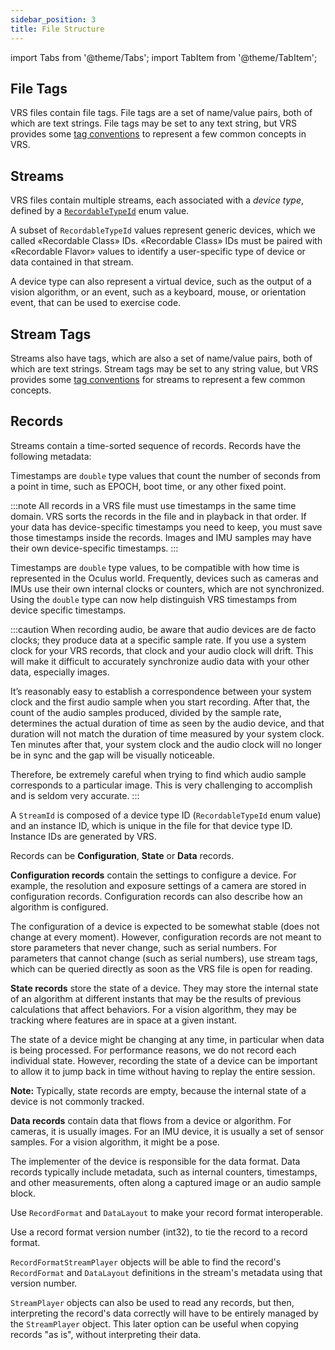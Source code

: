 ```yaml
---
sidebar_position: 3
title: File Structure
---
```


import Tabs from '@theme/Tabs'; import TabItem from '@theme/TabItem';

## File Tags

VRS files contain file tags. File tags are a set of name/value pairs, both of which are text strings. File tags may be set to any text string, but VRS provides some [tag conventions](https://github.com/facebookresearch/vrs/blob/main/vrs/TagConventions.h) to represent a few common concepts in VRS.

## Streams

VRS files contain multiple streams, each associated with a _device type_, defined by a [`RecordableTypeId`](https://github.com/facebookresearch/vrs/blob/main/vrs/StreamId.h) enum value.

A subset of `RecordableTypeId` values represent generic devices, which we called «Recordable Class» IDs. «Recordable Class» IDs must be paired with «Recordable Flavor» values to identify a user-specific type of device or data contained in that stream.

A device type can also represent a virtual device, such as the output of a vision algorithm, or an event, such as a keyboard, mouse, or orientation event, that can be used to exercise code.

## Stream Tags

Streams also have tags, which are also a set of name/value pairs, both of which are text strings. Stream tags may be set to any string value, but VRS provides some [tag conventions](https://github.com/facebookresearch/vrs/blob/main/vrs/TagConventions.h) for streams to represent a few common concepts.

## Records

Streams contain a time-sorted sequence of records. Records have the following metadata:

<Tabs>
  <TabItem value="timestamp" label="Timestamp" default>

Timestamps are `double` type values that count the number of seconds from a point in time, such as EPOCH, boot time, or any other fixed point.

<!-- prettier-ignore -->
:::note
All records in a VRS file must use timestamps in the same time domain. VRS sorts the records in the file and in playback in that order. If your data has device-specific timestamps you need to keep, you must save those timestamps inside the records. Images and IMU samples may have their own device-specific timestamps.
:::

<!-- prettier-ignore -->
Timestamps are `double` type values, to be compatible with how time is represented in the Oculus world. Frequently, devices such as cameras and IMUs use their own internal clocks or counters, which are not synchronized. Using the `double` type can now help distinguish VRS timestamps from device specific timestamps.

<!-- prettier-ignore -->
:::caution
When recording audio, be aware that audio devices are de facto clocks; they produce data at a specific sample rate. If you use a system clock for your VRS records, that clock and your audio clock will drift. This will make it difficult to accurately synchronize audio data with your other data, especially images.

It’s reasonably easy to establish a correspondence between your system clock and the first audio sample when you start recording. After that, the count of the audio samples produced, divided by the sample rate, determines the actual duration of time as seen by the audio device, and that duration will not match the duration of time measured by your system clock. Ten minutes after that, your system clock and the audio clock will no longer be in sync and the gap will be visually noticeable.

<!-- prettier-ignore -->
Therefore, be extremely careful when trying to find which audio sample corresponds to a particular image. This is very challenging to accomplish and is seldom very accurate.
:::

  </TabItem>
  <TabItem value="streamid" label="StreamId">

A `StreamId` is composed of a device type ID (`RecordableTypeId` enum value) and an instance ID, which is unique in the file for that device type ID. Instance IDs are generated by VRS.

  </TabItem>
  <TabItem value="recordtype" label="Record Type">

Records can be **Configuration**, **State** or **Data** records.

<Tabs>
  <TabItem value="configuration" label="Configuration Records" default>

**Configuration records** contain the settings to configure a device. For example, the resolution and exposure settings of a camera are stored in configuration records. Configuration records can also describe how an algorithm is configured.

The configuration of a device is expected to be somewhat stable (does not change at every moment). However, configuration records are not meant to store parameters that never change, such as serial numbers. For parameters that cannot change (such as serial numbers), use stream tags, which can be queried directly as soon as the VRS file is open for reading.

  </TabItem>
  <TabItem value="state" label="State Records">

**State records** store the state of a device. They may store the internal state of an algorithm at different instants that may be the results of previous calculations that affect behaviors. For a vision algorithm, they may be tracking where features are in space at a given instant.

The state of a device might be changing at any time, in particular when data is being processed. For performance reasons, we do not record each individual state. However, recording the state of a device can be important to allow it to jump back in time without having to replay the entire session.

**Note:** Typically, state records are empty, because the internal state of a device is not commonly tracked.

  </TabItem>
  <TabItem value="data" label="Data Records">

**Data records** contain data that flows from a device or algorithm. For cameras, it is usually images. For an IMU device, it is usually a set of sensor samples. For a vision algorithm, it might be a pose.

The implementer of the device is responsible for the data format. Data records typically include metadata, such as internal counters, timestamps, and other measurements, often along a captured image or an audio sample block.

Use `RecordFormat` and `DataLayout` to make your record format interoperable.

  </TabItem>
</Tabs>

  </TabItem>
  <TabItem value="recordformatversion" label="Record Format Version">

Use a record format version number (int32), to tie the record to a record format.

`RecordFormatStreamPlayer` objects will be able to find the record's `RecordFormat` and `DataLayout` definitions in the stream's metadata using that version number.

`StreamPlayer` objects can also be used to read any records, but then, interpreting the record's data correctly will have to be entirely managed by the `StreamPlayer` object. This later option can be useful when copying records "as is", without interpreting their data.

  </TabItem>
</Tabs>
